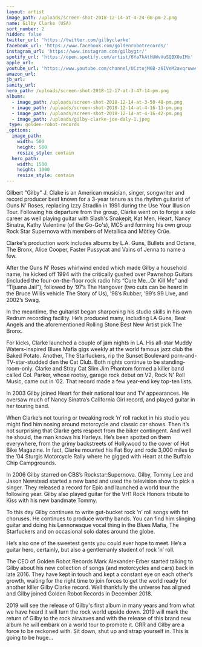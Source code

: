 ```yaml
---
layout: artist
image_path: /uploads/screen-shot-2018-12-14-at-4-24-00-pm-2.png
name: Gilby Clarke (USA)
sort_number: 2
hidden: false
twitter_url: 'https://twitter.com/gilbyclarke'
facebook_url: 'https://www.facebook.com/goldenrobotrecords/'
instagram_url: 'https://www.instagram.com/gilbygtr/'
spotify_url: 'https://open.spotify.com/artist/6Ya7kAthUWvVuSQBX0oIMx'
apple_url:
youtube_url: 'https://www.youtube.com/channel/UCztojM6B-z6IVeM2avqruww'
amazon_url:
jb_url:
sanity_url:
hero_path: /uploads/screen-shot-2018-12-17-at-3-47-14-pm.png
albums:
  - image_path: /uploads/screen-shot-2018-12-14-at-3-50-48-pm.png
  - image_path: /uploads/screen-shot-2018-12-14-at-4-16-13-pm.png
  - image_path: /uploads/screen-shot-2018-12-14-at-4-16-42-pm.png
  - image_path: /uploads/gilby-clarke-joe-daly-1.jpeg
_type: golden-robot-records
_options:
  image_path:
    width: 500
    height: 500
    resize_style: contain
  hero_path:
    width: 1500
    height: 1000
    resize_style: contain
---
```


Gilbert "Gilby" J. Clake is an American musician, singer, songwriter and record producer best known for a 3-year tenure as the rhythm guitarist of Guns N' Roses, replacing Izzy Stradlin in 1991 during the Use Your Illusion Tour. Following his departure from the group, Clarke went on to forge a solo career as well playing guitar with Slash's Snakepit, Kat Men, Heart, Nancy Sinatra, Kathy Valentine (of the Go-Go's), MC5 and forming his own group Rock Star Supernova with members of Metallica and Mötley Crüe.

Clarke's production work includes albums by L.A. Guns, Bullets and Octane, The Bronx, Alice Cooper, Faster Pussycat and Vains of Jenna to name a few.

After the Guns N’ Roses whirlwind ended which made Gilby a household name, he kicked off 1994 with the critically gushed over Pawnshop Guitars (included the four-on-the-floor rock radio hits “Cure Me…Or Kill Me” and “Tijuana Jail”), followed by ’97’s The Hangover (two cuts can be heard in the Bruce Willis vehicle The Story of Us), ’98’s Rubber, ’99’s 99 Live, and 2002’s Swag. 

In the meantime, the guitarist began sharpening his studio skills in his own Redrum recording facility. He’s produced many, including LA Guns, Beat Angels and the aforementioned Rolling Stone Best New Artist pick The Bronx.

For kicks, Clarke launched a couple of jam nights in LA. His all-star Muddy Waters-inspired Blues Mafia gigs weekly at the world famous jazz club the Baked Potato. Another, The Starfuckers, rip the Sunset Boulevard porn-and-TV-star-studded den the Cat Club. Both nights continue to be standing-room-only. Clarke and Stray Cat Slim Jim Phantom formed a killer band called Col. Parker, whose rootsy, garage rock debut on V2, Rock N' Roll Music, came out in ’02. That record made a few year-end key top-ten lists.

In 2003 Gilby joined Heart for their national tour and TV appearances. He oversaw much of Nancy Sinatra’s California Girl record, and played guitar in her touring band. 

When Clarke’s not touring or tweaking rock ’n’ roll racket in his studio you might find him nosing around motorcycle and classic car shows. Then it’s not surprising that Clarke gets respect from the biker contingent. And well he should, the man knows his Harleys. He’s been spotted on them everywhere, from the grimy backstreets of Hollywood to the cover of Hot Bike Magazine. In fact, Clarke mounted his Fat Boy and rode 3,000 miles to the ’04 Sturgis Motorcycle Rally where he gigged with Heart at the Buffalo Chip Campgrounds. 

In 2006 Gilby starred on CBS’s Rockstar:Supernova. Gilby, Tommy Lee and Jason Newstead started a new band and used the television show to pick a singer. They released a record for Epic and launched a world tour the following year. Gilby also played guitar for the VH1 Rock Honors tribute to Kiss with his new bandmate Tommy. 

To this day Gilby continues to write gut-bucket rock ’n’ roll songs with fat choruses. He continues to produce worthy bands. You can find him slinging guitar and doing his Lennonesque vocal thing in the Blues Mafia, The Starfuckers and on occasional solo dates around the globe. 

He’s also one of the sweetest gents you could ever hope to meet. He’s a guitar hero, certainly, but also a gentlemanly student of rock ’n’ roll. 

The CEO of Golden Robot Records Mark Alexander-Erber started talking to Gilby about his new collection of songs (and motorcycles and cars) back in late 2016. They have kept in touch and kept a constant eye on each other’s growth, waiting for the right time to join forces to get the world ready for another killer Gilby Clarke record. Well thankfully the universe has aligned and Gilby joined Golden Robot Records in December 2018.

2019 will see the release of Gilby's first album in many years and from what we have heard it will turn the rock world upside down. 2019 will mark the return of Gilby to the rock airwaves and with the release of this brand new album he will embark on a world tour to promote it. GRR and Gilby are a force to be reckoned with. Sit down, shut up and strap yourself in. This is going to be huge…